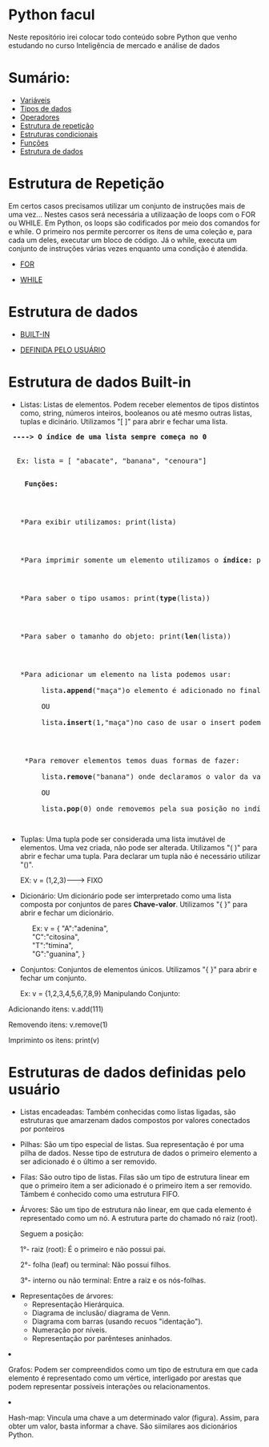 # Python facul
Neste repositório irei colocar todo conteúdo sobre Python que venho estudando no curso Inteligência de mercado e análise de dados 

# Sumário:
* <a href="#">Variáveis</a>
* <a href="#">Tipos de dados</a>
* <a href="#">Operadores</a>
* <a href="#estrutura_de_repeticao">Estrutura de repetição</a>
* <a href="#">Estruturas condicionais</a>
* <a href="#">Funções</a>
* <a href="#estrutura_dados">Estrutura de dados</a>


<div id="estrutura_de_repeticao">  

# Estrutura de Repetição

  <p> Em certos casos precisamos utilizar um conjunto de instruções mais de uma vez... Nestes casos será necessária a utilizaação de loops com o FOR ou WHILE. Em Python, os loops são codificados por meio dos comandos for e while. O primeiro nos permite percorrer os itens de uma coleção e, para cada um deles, executar um bloco de código. Já o while, executa um conjunto de instruções várias vezes enquanto uma condição é atendida.</P>

  * <a href="#"> FOR </a>

  * <a href="#"> WHILE </a>
  </div>

<div id="estrutura_dados">

# Estrutura de dados 



* <a href="#Built-in"> BUILT-IN </a>

* <a href="#definidas_pelo_usuario">DEFINIDA PELO USUÁRIO</a>
  </div>
  <div id="Built-in">
  <h1> Estrutura de dados Built-in</h1>

  - Listas:
     Listas de elementos. Podem receber elementos de tipos distintos como, string, números inteiros, booleanos ou até mesmo outras listas, tuplas e dicinário. Utilizamos "[ ]" para abrir e fechar uma lista.

  <pre>
   <strong>----> O índice de uma lista sempre começa no 0</strong>


    Ex: lista = [ "abacate", "banana", "cenoura"]
     <ol> <strong>Funções:</strong></ol>
     <ol>*Para exibir utilizamos: print(lista)</ol>
     <ol>*Para imprimir somente um elemento utilizamos o <strong>índice:</strong> print(lista[0])</ol>
     <ol>*Para saber o tipo usamos: print(<b>type</b>(lista))</ol>
     <ol>*Para saber o tamanho do objeto: print(<b>len</b>(lista))</ol>
     <ol>*Para adicionar um elemento na lista podemos usar:<br> 
       lista<b>.append</b>("maça")o elemento é adicionado no final da lista<br> 
       OU <br> 
       lista<b>.insert</b>(1,"maça")no caso de usar o insert podemos indicar em que posição do indíce a variável vai ficar</ol>
     <ol> *Para remover elementos temos duas formas de fazer:<br>
       lista<b>.remove</b>("banana") onde declaramos o valor da variável<br>
       OU<br>
       lista<b>.pop</b>(0) onde removemos pela sua posição no indíce<br></ol>
  </pre> 
  - Tuplas:
    Uma tupla pode ser considerada uma lista imutável de elementos. Uma vez criada, não pode ser alterada. Utilizamos "( )" para abrir e fechar uma tupla. Para declarar um tupla não é necessário utilizar "()".

     EX: v = (1,2,3)---> FIXO

  - Dicionário: 
    Um dicionário pode ser imterpretado como uma lista composta por conjuntos de pares <strong>Chave-valor</strong>. Utilizamos "{ }" para abrir e fechar um dicionário.

    <ol>Ex: v = { "A":"adenina",</ol>
    <ol>"C":"citosina",</ol>
    <ol>"T":"timina",</ol>
    <ol>"G":"guanina", }</ol>

  - Conjuntos:
    Conjuntos de elementos únicos. Utilizamos "{ }" para abrir e fechar um conjunto.

    Ex: v = {1,2,3,4,5,6,7,8,9}
     Manipulando Conjunto:

   Adicionando itens: v.add(111)

   Removendo itens: v.remove(1)

   Impriminto os itens: print(v)


  </div>
  <div id="definidas_pelo_usuario">
  <h1>Estruturas de dados definidas pelo usuário</h1>

  - Listas encadeadas:
    Também conhecidas como listas ligadas, são estruturas que amarzenam dados compostos por valores conectados por ponteiros

  - Pilhas:
    São um tipo especial de listas. Sua representação é por uma pilha de dados. Nesse tipo de estrutura de dados o primeiro elemento a ser adicionado é o último a ser removido.

  - Filas:
    São outro tipo de listas. Filas são um tipo de estrutura linear em que o primeiro item a ser adicionado é o primeiro item a ser removido. Támbem é conhecido como uma estrutura FIFO.

  - Árvores:
    São um tipo de estrutura não linear, em que cada elemento é representado como um nó. A estrutura parte do chamado nó raiz (root). 

    Seguem a posição: 

    1°- raiz (root): É o primeiro e não possui pai.

    2°- folha (leaf) ou terminal: Não possui filhos.

    3°- interno ou não terminal: Entre a raiz e os nós-folhas.
    <div>
    <li type="square"> Representações de árvores:
      <ul type="circle">
          <li>Representação Hierárquica.</li>
          <li>Diagrama de inclusão/ diagrama de Venn. </li>
          <li>Diagrama com barras (usando recuos "identação").</li>
          <li>Numeração por níveis. </li>
          <li>Representação por parênteses aninhados. </li>
      </ul>
    </li>
    </div>

  - Grafos:
    Podem ser compreendidos como um tipo de estrutura em que cada elemento é representado como um vértice, interligado por arestas que podem representar possíveis interações ou relacionamentos.

  - Hash-map:
    Vincula uma chave a um determinado valor (figura). Assim, para obter um valor, basta informar a chave. São siimilares aos dicionários Python. 

  </div>
